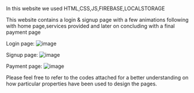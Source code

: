 In this website we used
HTML,CSS,JS,FIREBASE,LOCALSTORAGE

This website contains a login & signup page with a few animations following with home page,services provided and later on concluding with a final payment page

Login page:
![image](https://github.com/BandaVandhana/-Birthday-Party-Planner/assets/153309442/3f40d5a2-4bb0-43b9-88e6-226f31b71570)

Signup page:
![image](https://github.com/BandaVandhana/-Birthday-Party-Planner/assets/153309442/a13f3ffe-05b4-4f59-946e-20fd12254759)

Payment page:
![image](https://github.com/BandaVandhana/-Birthday-Party-Planner/assets/153309442/ea84d94f-2084-49ad-ad64-2f4a6af3142b)

Please feel free to refer to the codes attached for a better understanding on how particular properties have been used to design the pages.


